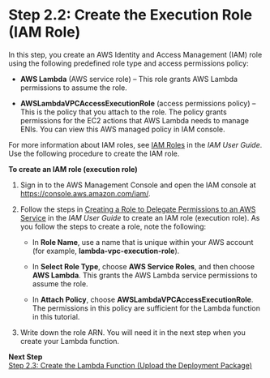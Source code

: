 # Step 2\.2: Create the Execution Role \(IAM Role\)<a name="vpc-ec-create-iam-role"></a>

In this step, you create an AWS Identity and Access Management \(IAM\) role using the following predefined role type and access permissions policy:

+ **AWS Lambda** \(AWS service role\) – This role grants AWS Lambda permissions to assume the role\. 

+ **AWSLambdaVPCAccessExecutionRole** \(access permissions policy\) – This is the policy that you attach to the role\. The policy grants permissions for the EC2 actions that AWS Lambda needs to manage ENIs\. You can view this AWS managed policy in IAM console\.

 For more information about IAM roles, see [IAM Roles](http://docs.aws.amazon.com/IAM/latest/UserGuide/id_roles.html) in the *IAM User Guide*\. Use the following procedure to create the IAM role\.

**To create an IAM role \(execution role\)**

1. Sign in to the AWS Management Console and open the IAM console at [https://console\.aws\.amazon\.com/iam/](https://console.aws.amazon.com/iam/)\.

1. Follow the steps in [Creating a Role to Delegate Permissions to an AWS Service](http://docs.aws.amazon.com/IAM/latest/UserGuide/id_roles_create_for-service.html) in the *IAM User Guide* to create an IAM role \(execution role\)\. As you follow the steps to create a role, note the following:

   + In **Role Name**, use a name that is unique within your AWS account \(for example, **lambda\-vpc\-execution\-role**\)\. 

   + In **Select Role Type**, choose **AWS Service Roles**, and then choose **AWS Lambda**\. This grants the AWS Lambda service permissions to assume the role\.

   + In **Attach Policy**, choose **AWSLambdaVPCAccessExecutionRole**\. The permissions in this policy are sufficient for the Lambda function in this tutorial\.

1. Write down the role ARN\. You will need it in the next step when you create your Lambda function\.

**Next Step**  
[Step 2\.3: Create the Lambda Function \(Upload the Deployment Package\)](vpc-ec-upload-deployment-pkg.md)